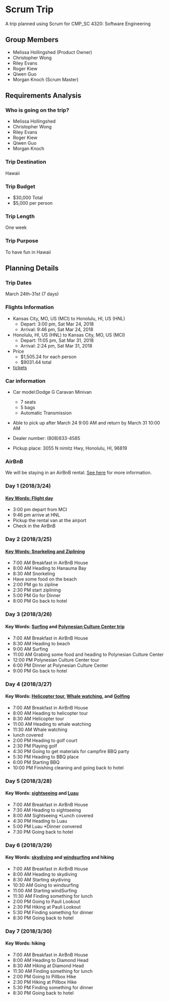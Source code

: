# Scrum Trip

A trip planned using Scrum for CMP\_SC 4320: Software Engineering

## Group Members

* Melissa Hollingshed (Product Owner)
* Christopher Wong
* Riley Evans
* Roger Kiew
* Qiwen Guo
* Morgan Knoch (Scrum Master)

## Requirements Analysis

### Who is going on the trip?

* Melissa Hollingshed
* Christopher Wong
* Riley Evans
* Roger Kiew
* Qiwen Guo
* Morgan Knoch

### Trip Destination

Hawaii

### Trip Budget

* $30,000 Total
* $5,000 per person

### Trip Length

One week

### Trip Purpose

To have fun in Hawaii

## Planning Details

### Trip Dates
March 24th-31st (7 days)

### Flights Information
* Kansas City, MO, US (MCI) to Honolulu, HI, US (HNL)
  * Depart: 3:00 pm, Sat Mar 24, 2018
  * Arrival: 9:46 pm, Sat Mar 24, 2018
* Honolulu, HI, US (HNL) to Kansas City, MO, US (MCI)
  * Depart: 11:05 pm, Sat Mar 31, 2018
  * Arrival: 2:24 pm, Sat Mar 31, 2018
* Price
  * $1,505.24 for each person
  * $9031.44 total
* [tickets](tickets/flight.png)

### Car information
* Car model:Dodge G Caravan Minivan
 	*	7 seats
 	*	5 bags
 	*	Automatic Transmission

* Able to pick up after March 24 9:00 AM and return by March 31 10:00 AM

* Dealer number: (808)833-4585
* Pickup place: 3055 N nimitz Hwy, Honolulu, HI, 96819

### AirBnB

We will be staying in an AirBnB rental. [See here](AirBnB.md) for more
information.

### Day 1 (2018/3/24)
#### [Key Words: Flight day](tickets/flight.png)
* 3:00 pm depart from MCI
* 9:46 pm arrive at HNL
* Pickup the rental van at the airport
* Check in the AirBnB

### Day 2 (2018/3/25)
#### [Key Words: Snorkeling and Ziplining](tickets/snorkeling_and_zipline.png)
* 7:00 AM	Breakfast in AirBnB House
* 8:00 AM	Heading to Hanauma Bay
* 8:30 AM	Snorkeling
* Have some food on the beach
* 2:00 PM	go to zipline 
* 2:30 PM	start ziplining
* 5:00 PM	Go for Dinner
* 8:00 PM	Go back to hotel

### Day 3 (2018/3/26)
#### Key Words: [Surfing](tickets/surfing.jpg) and [Polynesian Culture Center trip](tickets/Polynesian_Culture_Center.jpg)
* 7:00 AM	Breakfast in AirBnB House
* 8:30 AM	Heading to beach
* 9:00 AM	Surfing
* 11:00 AM	Grabing some food and heading to Polynesian Culture Center
* 12:00 PM	Polynesian Culture Center tour
* 6:00 PM	Dinner at Polynesian Culture Center
* 9:00 PM	Go back to hotel

### Day 4 (2018/3/27)
#### Key Words: [Helicopter tour](tickets/heli_tour.jpg), [Whale watching](tickets/whale_watching.jpg), and [Golfing](tickets/golfing.jpg)
* 7:00 AM	Breakfast in AirBnB House
* 8:00 AM	Heading to helicopter tour
* 8:30 AM	Helicopter tour
* 11:00 AM	Heading to whale watching
* 11:30 AM	Whale watching
* lunch covered
* 2:00 PM	Heading to golf court
* 2:30 PM	Playing golf
* 4:30 PM	Going to get materials for campfire BBQ party
* 5:30 PM	Heading to BBQ place
* 6:00 PM	Starting BBQ
* 10:00 PM	Finishing cleaning and going back to hotel


### Day 5 (2018/3/28)
#### Key Words: [sightseeing](tickets/sightseeing.jpg) and [Luau](tickets/Luau.jpg)
* 7:00 AM	Breakfast in AirBnB House
* 7:30 AM   Heading to sightseeing
* 8:00 AM   Sightseeing
*Lunch covered
* 4:30 PM   Heading to Luau
* 5:00 PM   Luau
*Dinner convered
* 7:30 PM   Going back to hotel


### Day 6 (2018/3/29)
#### Key Words: [skydiving](tickets/skydiving.jpg) and [windsurfing](tickets/windsurfing.jpg) and hiking
* 7:00 AM	Breakfast in AirBnB House
* 8:00 AM   Heading to skydiving
* 8:30 AM   Starting skydiving
* 10:30 AM  Going to windsurfing
* 11:00 AM  Starting windSurfing
* 11:30 AM  Finding something for lunch
* 2:00 PM   Going to Pauli Lookout
* 2:30 PM   Hiking at Pauli Lookout
* 5:30 PM   Finding something for dinner
* 8:30 PM   Going back to hotel


### Day 7 (2018/3/30)
#### Key Words: hiking
* 7:00 AM	Breakfast in AirBnB House
* 8:00 AM   Heading to Diamond Head
* 8:30 AM   Hiking at Diamond Head
* 11:30 AM  Finding something for lunch
* 2:00 PM   Going to Pillbox Hike
* 2:30 PM   Hiking at Pillbox Hike
* 5:30 PM   Finding something for dinner
* 8:30 PM   Going back to hotel